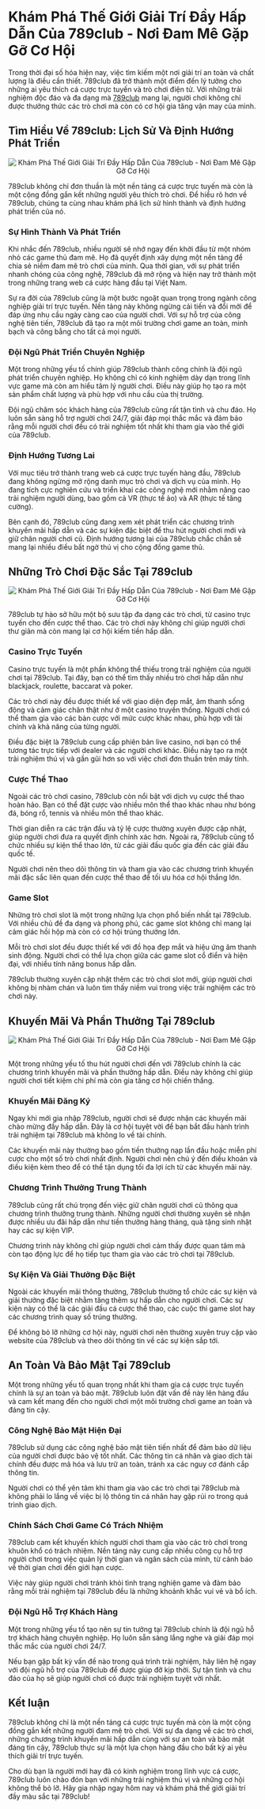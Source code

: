 <h1>Khám Phá Thế Giới Giải Trí Đầy Hấp Dẫn Của 789club - Nơi Đam Mê Gặp Gỡ Cơ Hội</h1><p>Trong thời đại số hóa hiện nay, việc tìm kiếm một nơi giải trí an toàn và chất lượng là điều cần thiết. 789club đã trở thành một điểm đến lý tưởng cho những ai yêu thích cá cược trực tuyến và trò chơi điện tử. Với những trải nghiệm độc đáo và đa dạng mà <a href="https://www.clojurevalidations.info/">789club</a> mang lại, người chơi không chỉ được thưởng thức các trò chơi mà còn có cơ hội gia tăng vận may của mình.</p>
<h2>Tìm Hiểu Về 789club: Lịch Sử Và Định Hướng Phát Triển</h2>
<div class="postImages" style="text-align: center;"><img style="max-width: 100%; height: auto; margin: 10px auto; display: block;" src="https://portfolium1.cloudimg.io/s/crop/390x219/https://cdn.portfolium.com/ugcs3/v3/project_attachments/2E8D2820-8DBF-49B9-833F-675E48753489_nha-cai-789club.jpg" alt="Khám Phá Thế Giới Giải Trí Đầy Hấp Dẫn Của 789club - Nơi Đam Mê Gặp Gỡ Cơ Hội"></div>
<p>789club không chỉ đơn thuần là một nền tảng cá cược trực tuyến mà còn là một cộng đồng gắn kết những người yêu thích trò chơi. Để hiểu rõ hơn về 789club, chúng ta cùng nhau khám phá lịch sử hình thành và định hướng phát triển của nó.</p>
<h3>Sự Hình Thành Và Phát Triển</h3>
<p>Khi nhắc đến 789club, nhiều người sẽ nhớ ngay đến khởi đầu từ một nhóm nhỏ các game thủ đam mê. Họ đã quyết định xây dựng một nền tảng để chia sẻ niềm đam mê trò chơi của mình. Qua thời gian, với sự phát triển nhanh chóng của công nghệ, 789club đã mở rộng và hiện nay trở thành một trong những trang web cá cược hàng đầu tại Việt Nam.</p>
<p>Sự ra đời của 789club cũng là một bước ngoặt quan trọng trong ngành công nghiệp giải trí trực tuyến. Nền tảng này không ngừng cải tiến và đổi mới để đáp ứng nhu cầu ngày càng cao của người chơi. Với sự hỗ trợ của công nghệ tiên tiến, 789club đã tạo ra một môi trường chơi game an toàn, minh bạch và công bằng cho tất cả mọi người.</p>
<h3>Đội Ngũ Phát Triển Chuyên Nghiệp</h3>
<p>Một trong những yếu tố chính giúp 789club thành công chính là đội ngũ phát triển chuyên nghiệp. Họ không chỉ có kinh nghiệm dày dạn trong lĩnh vực game mà còn am hiểu tâm lý người chơi. Điều này giúp họ tạo ra một sản phẩm chất lượng và phù hợp với nhu cầu của thị trường.</p>
<p>Đội ngũ chăm sóc khách hàng của 789club cũng rất tận tình và chu đáo. Họ luôn sẵn sàng hỗ trợ người chơi 24/7, giải đáp mọi thắc mắc và đảm bảo rằng mỗi người chơi đều có trải nghiệm tốt nhất khi tham gia vào thế giới của 789club.</p>
<h3>Định Hướng Tương Lai</h3>
<p>Với mục tiêu trở thành trang web cá cược trực tuyến hàng đầu, 789club đang không ngừng mở rộng danh mục trò chơi và dịch vụ của mình. Họ đang tích cực nghiên cứu và triển khai các công nghệ mới nhằm nâng cao trải nghiệm người dùng, bao gồm cả VR (thực tế ảo) và AR (thực tế tăng cường).</p>
<p>Bên cạnh đó, 789club cũng đang xem xét phát triển các chương trình khuyến mãi hấp dẫn và các sự kiện đặc biệt để thu hút người chơi mới và giữ chân người chơi cũ. Định hướng tương lai của 789club chắc chắn sẽ mang lại nhiều điều bất ngờ thú vị cho cộng đồng game thủ.</p>
<h2>Những Trò Chơi Đặc Sắc Tại 789club</h2>
<div class="postImages" style="text-align: center;"><img style="max-width: 100%; height: auto; margin: 10px auto; display: block;" src="https://cdn.amebaowndme.com/madrid-prd/madrid-web/images/sites/2723700/1e20b5bc8f4764bfaec359284f863c8d_3aed9e9c89c6ee50e485e3c96286bb37.jpg?width=564" alt="Khám Phá Thế Giới Giải Trí Đầy Hấp Dẫn Của 789club - Nơi Đam Mê Gặp Gỡ Cơ Hội"></div>
<p>789club tự hào sở hữu một bộ sưu tập đa dạng các trò chơi, từ casino trực tuyến cho đến cược thể thao. Các trò chơi này không chỉ giúp người chơi thư giãn mà còn mang lại cơ hội kiếm tiền hấp dẫn.</p>
<h3>Casino Trực Tuyến</h3>
<p>Casino trực tuyến là một phần không thể thiếu trong trải nghiệm của người chơi tại 789club. Tại đây, bạn có thể tìm thấy nhiều trò chơi hấp dẫn như blackjack, roulette, baccarat và poker.</p>
<p>Các trò chơi này đều được thiết kế với giao diện đẹp mắt, âm thanh sống động và cảm giác chân thật như ở một casino truyền thống. Người chơi có thể tham gia vào các bàn cược với mức cược khác nhau, phù hợp với tài chính và khả năng của từng người.</p>
<p>Điều đặc biệt là 789club cung cấp phiên bản live casino, nơi bạn có thể tương tác trực tiếp với dealer và các người chơi khác. Điều này tạo ra một trải nghiệm thú vị và gần gũi hơn so với việc chơi đơn thuần trên máy tính.</p>
<h3>Cược Thể Thao</h3>
<p>Ngoài các trò chơi casino, 789club còn nổi bật với dịch vụ cược thể thao hoàn hảo. Bạn có thể đặt cược vào nhiều môn thể thao khác nhau như bóng đá, bóng rổ, tennis và nhiều môn thể thao khác.</p>
<p>Thời gian diễn ra các trận đấu và tỷ lệ cược thường xuyên được cập nhật, giúp người chơi đưa ra quyết định chính xác hơn. Ngoài ra, 789club cũng tổ chức nhiều sự kiện thể thao lớn, từ các giải đấu quốc gia đến các giải đấu quốc tế.</p>
<p>Người chơi nên theo dõi thông tin và tham gia vào các chương trình khuyến mãi đặc sắc liên quan đến cược thể thao để tối ưu hóa cơ hội thắng lớn.</p>
<h3>Game Slot</h3>
<p>Những trò chơi slot là một trong những lựa chọn phổ biến nhất tại 789club. Với nhiều chủ đề đa dạng và phong phú, các game slot không chỉ mang lại cảm giác hồi hộp mà còn có cơ hội trúng thưởng lớn.</p>
<p>Mỗi trò chơi slot đều được thiết kế với đồ họa đẹp mắt và hiệu ứng âm thanh sinh động. Người chơi có thể lựa chọn giữa các game slot cổ điển và hiện đại, với nhiều tính năng bonus hấp dẫn.</p>
<p>789club thường xuyên cập nhật thêm các trò chơi slot mới, giúp người chơi không bị nhàm chán và luôn tìm thấy niềm vui trong việc trải nghiệm các trò chơi này.</p>
<h2>Khuyến Mãi Và Phần Thưởng Tại 789club</h2>
<div class="postImages" style="text-align: center;"><img style="max-width: 100%; height: auto; margin: 10px auto; display: block;" src="https://webdanhbai.com/wp-content/uploads/2023/04/789club-web.jpg" alt="Khám Phá Thế Giới Giải Trí Đầy Hấp Dẫn Của 789club - Nơi Đam Mê Gặp Gỡ Cơ Hội"></div>
<p>Một trong những yếu tố thu hút người chơi đến với 789club chính là các chương trình khuyến mãi và phần thưởng hấp dẫn. Điều này không chỉ giúp người chơi tiết kiệm chi phí mà còn gia tăng cơ hội chiến thắng.</p>
<h3>Khuyến Mãi Đăng Ký</h3>
<p>Ngay khi mới gia nhập 789club, người chơi sẽ được nhận các khuyến mãi chào mừng đầy hấp dẫn. Đây là cơ hội tuyệt vời để bạn bắt đầu hành trình trải nghiệm tại 789club mà không lo về tài chính.</p>
<p>Các khuyến mãi này thường bao gồm tiền thưởng nạp lần đầu hoặc miễn phí cược cho một số trò chơi nhất định. Người chơi nên chú ý đến điều khoản và điều kiện kèm theo để có thể tận dụng tối đa lợi ích từ các khuyến mãi này.</p>
<h3>Chương Trình Thưởng Trung Thành</h3>
<p>789club cũng rất chú trọng đến việc giữ chân người chơi cũ thông qua chương trình thưởng trung thành. Những người chơi thường xuyên sẽ nhận được nhiều ưu đãi hấp dẫn như tiền thưởng hàng tháng, quà tặng sinh nhật hay các sự kiện VIP.</p>
<p>Chương trình này không chỉ giúp người chơi cảm thấy được quan tâm mà còn tạo động lực để họ tiếp tục tham gia vào các trò chơi tại 789club.</p>
<h3>Sự Kiện Và Giải Thưởng Đặc Biệt</h3>
<p>Ngoài các khuyến mãi thông thường, 789club thường tổ chức các sự kiện và giải thưởng đặc biệt nhằm tăng thêm sự hấp dẫn cho người chơi. Các sự kiện này có thể là các giải đấu cá cược thể thao, các cuộc thi game slot hay các chương trình quay số trúng thưởng.</p>
<p>Để không bỏ lỡ những cơ hội này, người chơi nên thường xuyên truy cập vào website của 789club và theo dõi thông tin về các sự kiện sắp tới.</p>
<h2>An Toàn Và Bảo Mật Tại 789club</h2>
<p>Một trong những yếu tố quan trọng nhất khi tham gia cá cược trực tuyến chính là sự an toàn và bảo mật. 789club luôn đặt vấn đề này lên hàng đầu và cam kết mang đến cho người chơi một môi trường chơi game an toàn và đáng tin cậy.</p>
<h3>Công Nghệ Bảo Mật Hiện Đại</h3>
<p>789club sử dụng các công nghệ bảo mật tiên tiến nhất để đảm bảo dữ liệu của người chơi được bảo vệ tốt nhất. Các thông tin cá nhân và giao dịch tài chính đều được mã hóa và lưu trữ an toàn, tránh xa các nguy cơ đánh cắp thông tin.</p>
<p>Người chơi có thể yên tâm khi tham gia vào các trò chơi tại 789club mà không phải lo lắng về việc bị lộ thông tin cá nhân hay gặp rủi ro trong quá trình giao dịch.</p>
<h3>Chính Sách Chơi Game Có Trách Nhiệm</h3>
<p>789club cam kết khuyến khích người chơi tham gia vào các trò chơi trong khuôn khổ có trách nhiệm. Nền tảng này cung cấp nhiều công cụ hỗ trợ người chơi trong việc quản lý thời gian và ngân sách của mình, từ cảnh báo về thời gian chơi đến giới hạn cược.</p>
<p>Việc này giúp người chơi tránh khỏi tình trạng nghiện game và đảm bảo rằng mỗi trải nghiệm tại 789club đều là những khoảnh khắc vui vẻ và bổ ích.</p>
<h3>Đội Ngũ Hỗ Trợ Khách Hàng</h3>
<p>Một trong những yếu tố tạo nên sự tin tưởng tại 789club chính là đội ngũ hỗ trợ khách hàng chuyên nghiệp. Họ luôn sẵn sàng lắng nghe và giải đáp mọi thắc mắc của người chơi 24/7.</p>
<p>Nếu bạn gặp bất kỳ vấn đề nào trong quá trình trải nghiệm, hãy liên hệ ngay với đội ngũ hỗ trợ của 789club để được giúp đỡ kịp thời. Sự tận tình và chu đáo của họ sẽ giúp người chơi có được trải nghiệm tuyệt vời nhất.</p>
<h2>Kết luận</h2>
<p>789club không chỉ là một nền tảng cá cược trực tuyến mà còn là một cộng đồng gắn kết những người đam mê trò chơi. Với sự đa dạng về các trò chơi, những chương trình khuyến mãi hấp dẫn cùng với sự an toàn và bảo mật đáng tin cậy, 789club thực sự là một lựa chọn hàng đầu cho bất kỳ ai yêu thích giải trí trực tuyến.</p>
<p>Cho dù bạn là người mới hay đã có kinh nghiệm trong lĩnh vực cá cược, 789club luôn chào đón bạn với những trải nghiệm thú vị và những cơ hội không thể bỏ lỡ. Hãy gia nhập ngay hôm nay và khám phá thế giới giải trí đầy màu sắc tại 789club!</p>
